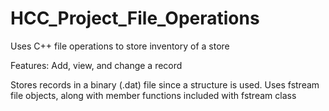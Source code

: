 # HCC_Project_File_Operations
Uses C++ file operations to store inventory of a store

Features:
Add, view, and change a record

Stores records in a binary (.dat) file since a structure is used.
Uses fstream file objects, along with member functions included with fstream class
